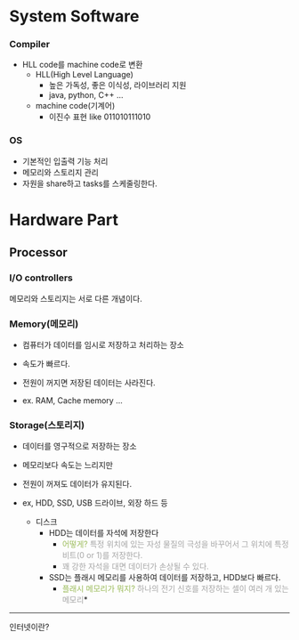 


# System Software
### Compiler
* HLL code를 machine code로 변환
	* HLL(High Level Language)
		* 높은 가독성, 좋은 이식성, 라이브러리 지원
		*  java, python, C++ ...
	* machine code(기계어)
		* 이진수 표현 like 011010111010


### OS
* 기본적인 입출력 기능 처리
* 메모리와 스토리지 관리
* 자원을 share하고 tasks를 스케줄링한다.



# Hardware Part

## Processor

### I/O controllers



메모리와 스토리지는 서로 다른 개념이다.
### Memory(메모리)
* 컴퓨터가 데이터를 임시로 저장하고 처리하는 장소

* 속도가 빠르다.
* 전원이 꺼지면 저장된 데이터는 사라진다.

* ex. RAM, Cache memory ...

### Storage(스토리지)
* 데이터를 영구적으로 저장하는 장소

* 메모리보다 속도는 느리지만
* 전원이 꺼져도 데이터가 유지된다.

* ex, HDD, SSD, USB 드라이브, 외장 하드 등
	* 디스크
		* HDD는 데이터를 자석에 저장한다
			* <font color="#9bbb59">어떻게?</font> <font color="#a5a5a5">특정 위치에 있는 자성 물질의 극성을 바꾸어서 그 위치에 특정 비트(0 or 1)를 저장한다.</font>
			* <font color="#a5a5a5">꽤 강한 자석을 대면 데이터가 손상될 수 있다.</font>
		* SSD는 플래시 메모리를 사용하여 데이터를 저장하고, HDD보다 빠르다.
			* <font color="#9bbb59">플래시 메모리가 뭐지?</font> <font color="#a5a5a5">하나의 전기 신호를 저장하는 셀이 여러 개 있는 메모리</font>*


---


인터넷이란?